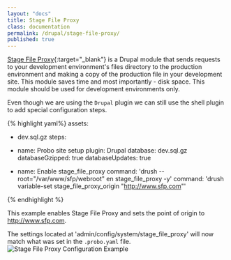 ```yaml
---
layout: "docs"
title: Stage File Proxy
class: documentation
permalink: /drupal/stage-file-proxy/
published: true
---
```

[Stage File Proxy](https://www.drupal.org/project/stage_file_proxy){:target="_blank"} is a Drupal module that sends requests to your development environment's files directory to the production environment and making a copy of the production file in your development site. This module saves time and most importantly - disk space. This module should be used for development environments only.

Even though we are using the `Drupal` plugin we can still use the shell plugin to add special configuration steps.


{% highlight yaml%}
assets:
  - dev.sql.gz
steps:
  - name: Probo site setup
    plugin: Drupal
    database: dev.sql.gz
    databaseGzipped: true
    databaseUpdates: true

  - name: Enable stage_file_proxy
    command: 'drush --root="/var/www/sfp/webroot" en stage_file_proxy -y'
    command: 'drush variable-set stage_file_proxy_origin "http://www.sfp.com"'


{% endhighlight %}


This example enables Stage File Proxy and sets the point of origin to http://www.sfp.com.

The settings located at 'admin/config/system/stage_file_proxy' will now match what was set in the `.probo.yaml` file.
<img src='/images/sfp-config-example.jpg' alt='Stage File Proxy Configuration Example' class='docs-gif'>
